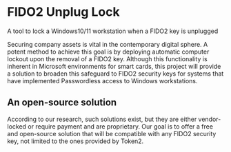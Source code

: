 # FIDO2 Unplug Lock
A tool to lock a Windows10/11 workstation when a FIDO2 key is unplugged

Securing company assets is vital in the contemporary digital sphere. A potent method to achieve this goal is by deploying automatic computer lockout upon the removal of a FIDO2 key. 
Although this functionality is inherent in Microsoft environments for smart cards, this project will provide a solution to broaden this safeguard to FIDO2 security keys for systems that have implemented Passwordless access to Windows workstations.
## An open-source solution
According to our research, such solutions exist, but they are either vendor-locked or require payment and are proprietary. Our goal is to offer a free and open-source solution that will be compatible with any FIDO2 security key, not limited to the ones provided by Token2.
